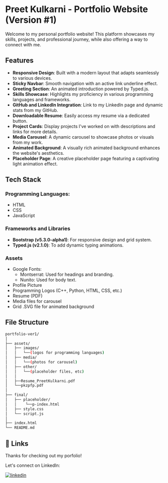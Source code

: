 
# Preet Kulkarni - Portfolio Website (Version #1)

Welcome to my personal portfolio website! This platform showcases my skills, projects, and professional journey, while also offering a way to connect with me.


## Features

- **Responsive Design**: Built with a modern layout that adapts seamlessly to various devices.
- **Sticky Navbar**: Smooth navigation with an active link underline effect.
- **Greeting Section**: An animated introduction powered by Typed.js.
- **Skills Showcase**: Highlights my proficiency in various programming languages and frameworks.
- **GitHub and LinkedIn Integration**: Link to my LinkedIn page and dynamic stats from my GitHub.
- **Downloadable Resume**: Easily access my resume via a dedicated button.
- **Project Cards**: Display projects I've worked on with descriptions and links for more details.
- **Media Carousel**: A dynamic carousel to showcase photos or visuals from my work.
- **Animated Background**: A visually rich animated background enhances the website's aesthetics.
- **Placeholder Page**: A creative placeholder page featuring a captivating light animation effect.

## Tech Stack

 ### Programming Languages:
 - HTML
 - CSS
 - JavaScript

 ### Frameworks and Libraries
 - **Bootstrap (v5.3.0-alpha1)**: For responsive design and grid system.
 - **Typed.js (v2.1.0)**: To add dynamic typing animations.

 ### Assets
 - Google Fonts:
    - Montserrat: Used for headings and branding.
    - Nunito: Used for body text.
 - Profile Picture
 - Programming Logos (C++, Python, HTML, CSS, etc.)
 - Resume (PDF)
 - Media files for carousel
 - Grid .SVG file for animated background 


## File Structure



```bash
portfolio-ver1/
│
├── assets/
│   ├── images/
│   │   └──(logos for programming languages)
│   ├── media/ 
│   │   └──(photos for carousel)
│   ├── other/
│   │   └──(placeholder files, etc)
│   │ 
│   ├──Resume_PreetKulkarni.pdf
│   └──pkzpfp.pdf
│
├── final/
│   ├── placeholder/ 
│   │    └──p-index.html
│   ├── style.css
│   └── script.js
│
├── index.html
└── README.md
```
    
## 🔗 Links

Thanks for checking out my porfolio!

Let's connect on LinkedIn:

[![linkedin](https://img.shields.io/badge/linkedin-0A66C2?style=for-the-badge&logo=linkedin&logoColor=white)](https://www.linkedin.com/in/preet-kulkarni-2453ab284/)



